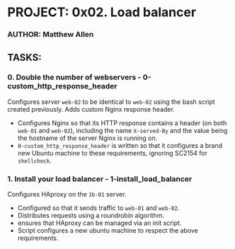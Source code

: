 # PROJECT: 0x02. Load balancer
### AUTHOR: Matthew Allen

## TASKS:
### 0. Double the number of webservers - 0-custom_http_response_header
Configures server `web-02` to be identical to `web-02` using the bash script created previously.  Adds custom Nginx response header.
- Configures Nginx so that its HTTP response contains a header (on both `web-01` and `web-02`), including the name `X-served-By` and the value being the hostname of the server Nginx is running on.
- `0-custom_http_response_header` is written so that it configures a brand new Ubuntu machine to these requirements, ignoring SC2154 for `shellcheck`.

### 1. Install your load balancer - 1-install_load_balancer
Configures HAproxy on the `1b-01` server.
- Configured so that it sends traffic to `web-01` and `web-02`.
- Distributes requests using a roundrobin algorithm.
- ensures that HAproxy can be managed via an init script.
- Script configures a new ubuntu machine to respect the above requirements.

